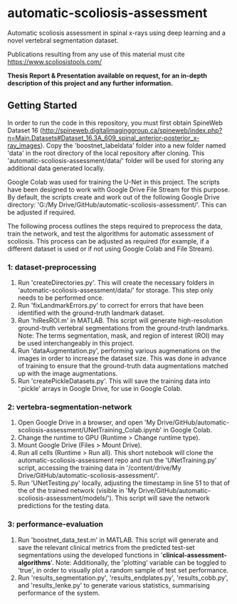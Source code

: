 # automatic-scoliosis-assessment
Automatic scoliosis assessment in spinal x-rays using deep learning and a novel vertebral segmentation dataset.

Publications resulting from any use of this material must cite https://www.scoliosistools.com/

**Thesis Report & Presentation available on request, for an in-depth description of this project and any further information.**

## Getting Started
In order to run the code in this repository, you must first obtain SpineWeb Dataset 16 (http://spineweb.digitalimaginggroup.ca/spineweb/index.php?n=Main.Datasets#Dataset_16.3A_609_spinal_anterior-posterior_x-ray_images).
Copy the 'boostnet_labeldata' folder into a new folder named 'data' in the root directory of the local repository after cloning.
This 'automatic-scoliosis-assessment/data/' folder will be used for storing any additional data generated locally.

Google Colab was used for training the U-Net in this project. The scripts have been designed to work with Google Drive File Stream for this purpose. By default, the scripts create and work out of the following Google Drive directory:
'G:/My Drive/GitHub/automatic-scoliosis-assessment/'. This can be adjusted if required.

The following process outlines the steps required to preprocess the data, train the network, and test the algorithms for automatic assessment of scoliosis.
This process can be adjusted as required (for example, if a different dataset is used or if not using Google Colab and File Stream).

### 1: dataset-preprocessing
1. Run 'createDirectories.py'. This will create the necessary folders in 'automatic-scoliosis-assessment/data/' for storage. This step only needs to be performed once.
2. Run 'fixLandmarkErrors.py' to correct for errors that have been identified with the ground-truth landmark dataset.
3. Run 'hiResROI.m' in MATLAB. This script will generate high-resolution ground-truth vertebral segmentations from the ground-truth landmarks. Note: The terms segmentation, mask, and region of interest (ROI) may be used interchangeably in this project.
4. Run 'dataAugmentation.py', performing various augmenations on the images in order to increase the dataset size. This was done in advance of training to ensure that the ground-truth data augmentations matched up with the image augmentations.
5. Run 'createPickleDatasets.py'. This will save the training data into '.pickle' arrays in Google Drive, for use in Google Colab.

### 2: vertebra-segmentation-network
1. Open Google Drive in a browser, and open 'My Drive/GitHub/automatic-scoliosis-assessment/UNetTraining_Colab.ipynb' in Google Colab.
2. Change the runtime to GPU (Runtime > Change runtime type).
3. Mount Google Drive (Files > Mount Drive).
4. Run all cells (Runtime > Run all). This short notebook will clone the automatic-scoliosis-assessment repo and run the 'UNetTraining.py' script, accessing the training data in '/content/drive/My Drive/GitHub/automatic-scoliosis-assessment/'.
5. Run 'UNetTesting.py' locally, adjusting the timestamp in line 51 to that of the of the trained network (visible in 'My Drive/GitHub/automatic-scoliosis-assessment/models/'). This script will save the network predictions for the testing data.

### 3: performance-evaluation
1. Run 'boostnet_data_test.m' in MATLAB. This script will generate and save the relevant clinical metrics from the predicted test-set segmentations using the developed functions in '**clinical-assessment-algorithms**'. Note: Additionally, the 'plotting' variable can be toggled to 'true', in order to visually plot a random sample of test set performance.
2. Run 'results_segmentation.py', 'results_endplates.py', 'results_cobb.py', and 'results_lenke.py' to generate various statistics, summarising performance of the system.

